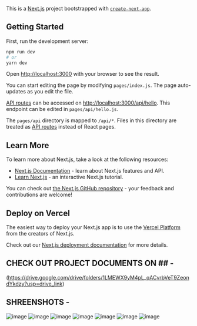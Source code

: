 This is a [Next.js](https://nextjs.org/) project bootstrapped with [`create-next-app`](https://github.com/vercel/next.js/tree/canary/packages/create-next-app).

## Getting Started

First, run the development server:

```bash
npm run dev
# or
yarn dev
```

Open [http://localhost:3000](http://localhost:3000) with your browser to see the result.

You can start editing the page by modifying `pages/index.js`. The page auto-updates as you edit the file.

[API routes](https://nextjs.org/docs/api-routes/introduction) can be accessed on [http://localhost:3000/api/hello](http://localhost:3000/api/hello). This endpoint can be edited in `pages/api/hello.js`.

The `pages/api` directory is mapped to `/api/*`. Files in this directory are treated as [API routes](https://nextjs.org/docs/api-routes/introduction) instead of React pages.

## Learn More

To learn more about Next.js, take a look at the following resources:

- [Next.js Documentation](https://nextjs.org/docs) - learn about Next.js features and API.
- [Learn Next.js](https://nextjs.org/learn) - an interactive Next.js tutorial.

You can check out [the Next.js GitHub repository](https://github.com/vercel/next.js/) - your feedback and contributions are welcome!

## Deploy on Vercel

The easiest way to deploy your Next.js app is to use the [Vercel Platform](https://vercel.com/new?utm_medium=default-template&filter=next.js&utm_source=create-next-app&utm_campaign=create-next-app-readme) from the creators of Next.js.

Check out our [Next.js deployment documentation](https://nextjs.org/docs/deployment) for more details.

## CHECK OUT PROJECT DOCUMENTS ON ## - 
(https://drive.google.com/drive/folders/1LMEWX9yM4pL_qACvrbVeT9ZeondYkdzy?usp=drive_link)

## SHREENSHOTS - 

![image](https://github.com/Prajapatikapil41/Block-Drive/assets/81869156/0ba280ff-bf81-4900-9b9b-f2b73e5b7c8d)
![image](https://github.com/Prajapatikapil41/Block-Drive/assets/81869156/4aef4281-58c9-4fbe-bf0c-5e578d189b12)
![image](https://github.com/Prajapatikapil41/Block-Drive/assets/81869156/9acb5510-6a27-49c4-a6df-d67e9c5ae235)
![image](https://github.com/Prajapatikapil41/Block-Drive/assets/81869156/0e78e655-b1ee-494f-9835-7b6097ee4545)
![image](https://github.com/Prajapatikapil41/Block-Drive/assets/81869156/786b88ef-60f4-4d89-a9d8-a88f9a292829)
![image](https://github.com/Prajapatikapil41/Block-Drive/assets/81869156/0a0eb3a2-77d5-4f80-99e6-b7425c76b775)
![image](https://github.com/Prajapatikapil41/Block-Drive/assets/81869156/ec43c0ff-e58b-41cc-aca7-050809bbf302)





